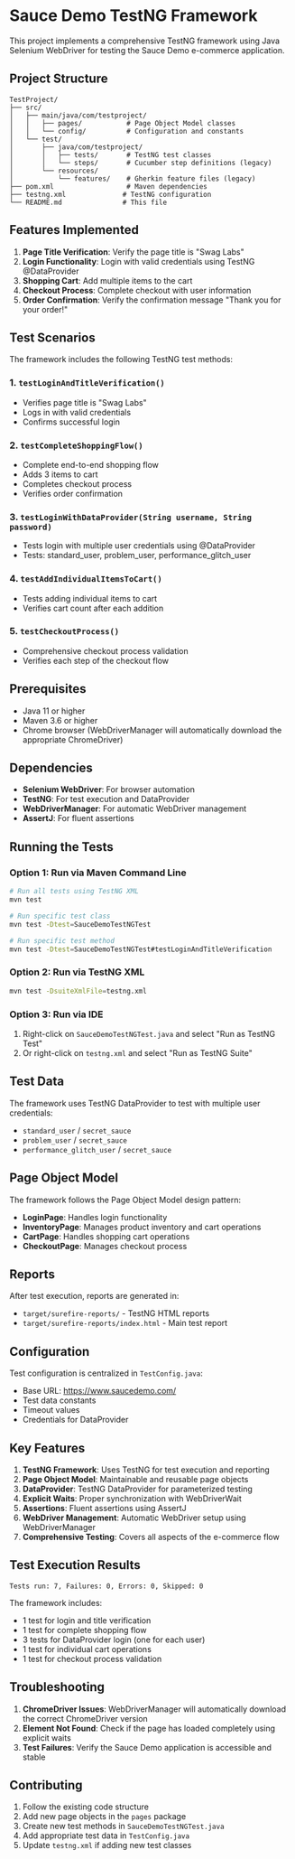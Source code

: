 # Sauce Demo TestNG Framework

This project implements a comprehensive TestNG framework using Java Selenium WebDriver for testing the Sauce Demo e-commerce application.

## Project Structure

```
TestProject/
├── src/
│   ├── main/java/com/testproject/
│   │   ├── pages/           # Page Object Model classes
│   │   └── config/          # Configuration and constants
│   └── test/
│       ├── java/com/testproject/
│       │   ├── tests/       # TestNG test classes
│       │   └── steps/       # Cucumber step definitions (legacy)
│       └── resources/
│           └── features/    # Gherkin feature files (legacy)
├── pom.xml                  # Maven dependencies
├── testng.xml              # TestNG configuration
└── README.md               # This file
```

## Features Implemented

1. **Page Title Verification**: Verify the page title is "Swag Labs"
2. **Login Functionality**: Login with valid credentials using TestNG @DataProvider
3. **Shopping Cart**: Add multiple items to the cart
4. **Checkout Process**: Complete checkout with user information
5. **Order Confirmation**: Verify the confirmation message "Thank you for your order!"

## Test Scenarios

The framework includes the following TestNG test methods:

### 1. `testLoginAndTitleVerification()`
- Verifies page title is "Swag Labs"
- Logs in with valid credentials
- Confirms successful login

### 2. `testCompleteShoppingFlow()`
- Complete end-to-end shopping flow
- Adds 3 items to cart
- Completes checkout process
- Verifies order confirmation

### 3. `testLoginWithDataProvider(String username, String password)`
- Tests login with multiple user credentials using @DataProvider
- Tests: standard_user, problem_user, performance_glitch_user

### 4. `testAddIndividualItemsToCart()`
- Tests adding individual items to cart
- Verifies cart count after each addition

### 5. `testCheckoutProcess()`
- Comprehensive checkout process validation
- Verifies each step of the checkout flow

## Prerequisites

- Java 11 or higher
- Maven 3.6 or higher
- Chrome browser (WebDriverManager will automatically download the appropriate ChromeDriver)

## Dependencies

- **Selenium WebDriver**: For browser automation
- **TestNG**: For test execution and DataProvider
- **WebDriverManager**: For automatic WebDriver management
- **AssertJ**: For fluent assertions

## Running the Tests

### Option 1: Run via Maven Command Line

```bash
# Run all tests using TestNG XML
mvn test

# Run specific test class
mvn test -Dtest=SauceDemoTestNGTest

# Run specific test method
mvn test -Dtest=SauceDemoTestNGTest#testLoginAndTitleVerification
```

### Option 2: Run via TestNG XML

```bash
mvn test -DsuiteXmlFile=testng.xml
```

### Option 3: Run via IDE

1. Right-click on `SauceDemoTestNGTest.java` and select "Run as TestNG Test"
2. Or right-click on `testng.xml` and select "Run as TestNG Suite"

## Test Data

The framework uses TestNG DataProvider to test with multiple user credentials:

- `standard_user` / `secret_sauce`
- `problem_user` / `secret_sauce`
- `performance_glitch_user` / `secret_sauce`

## Page Object Model

The framework follows the Page Object Model design pattern:

- **LoginPage**: Handles login functionality
- **InventoryPage**: Manages product inventory and cart operations
- **CartPage**: Handles shopping cart operations
- **CheckoutPage**: Manages checkout process

## Reports

After test execution, reports are generated in:
- `target/surefire-reports/` - TestNG HTML reports
- `target/surefire-reports/index.html` - Main test report

## Configuration

Test configuration is centralized in `TestConfig.java`:
- Base URL: https://www.saucedemo.com/
- Test data constants
- Timeout values
- Credentials for DataProvider

## Key Features

1. **TestNG Framework**: Uses TestNG for test execution and reporting
2. **Page Object Model**: Maintainable and reusable page objects
3. **DataProvider**: TestNG DataProvider for parameterized testing
4. **Explicit Waits**: Proper synchronization with WebDriverWait
5. **Assertions**: Fluent assertions using AssertJ
6. **WebDriver Management**: Automatic WebDriver setup using WebDriverManager
7. **Comprehensive Testing**: Covers all aspects of the e-commerce flow

## Test Execution Results

```
Tests run: 7, Failures: 0, Errors: 0, Skipped: 0
```

The framework includes:
- 1 test for login and title verification
- 1 test for complete shopping flow
- 3 tests for DataProvider login (one for each user)
- 1 test for individual cart operations
- 1 test for checkout process validation

## Troubleshooting

1. **ChromeDriver Issues**: WebDriverManager will automatically download the correct ChromeDriver version
2. **Element Not Found**: Check if the page has loaded completely using explicit waits
3. **Test Failures**: Verify the Sauce Demo application is accessible and stable

## Contributing

1. Follow the existing code structure
2. Add new page objects in the `pages` package
3. Create new test methods in `SauceDemoTestNGTest.java`
4. Add appropriate test data in `TestConfig.java`
5. Update `testng.xml` if adding new test classes 